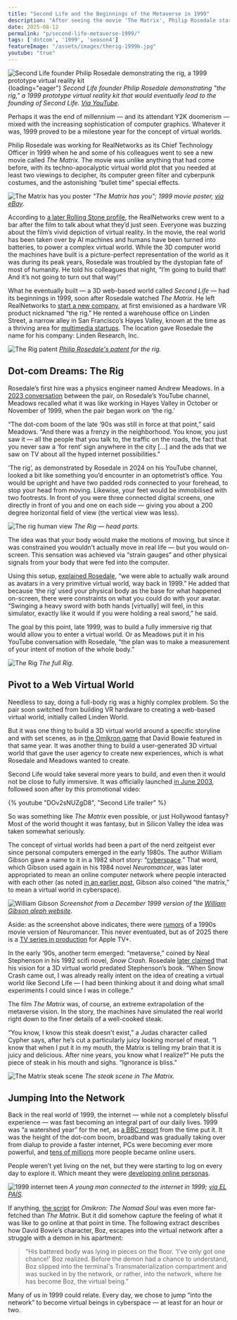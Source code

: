 ```yaml
---
title: "Second Life and the Beginnings of the Metaverse in 1999"
description: "After seeing the movie 'The Matrix', Philip Rosedale starts a dot-com company and attempts to build a full-body virtual reality rig. He soon pivots to creating a virtual world on the Web."
date: 2025-08-12
permalink: "p/second-life-metaverse-1999/"
tags: ['dotcom', '1999', 'season4']
featureImage: "/assets/images/therig-1999b.jpg"
youtube: "true"
---
```


![Second Life founder Philip Rosedale demonstrating the rig, a 1999 prototype virtual reality kit](/assets/images/therig-1999b.jpg){loading="eager"}
*Second Life founder Philip Rosedale demonstrating "the rig," a 1999 prototype virtual reality kit that would eventually lead to the founding of Second Life. [Via YouTube](https://www.youtube.com/watch?v=Ot9hBqtYG6E).*

Perhaps it was the end of millennium — and its attendant Y2K doomerism — mixed with the increasing sophistication of computer graphics. Whatever it was, 1999 proved to be a milestone year for the concept of virtual worlds.

Philip Rosedale was working for RealNetworks as its Chief Technology Officer in 1999 when he and some of his colleagues went to see a new movie called *The Matrix*. The movie was unlike anything that had come before, with its techno-apocalyptic virtual world plot that you needed at least two viewings to decipher, its computer green filter and cyberpunk costumes, and the astonishing “bullet time” special effects.

![The Matrix has you poster](/assets/images/thematrix-has-you-1999.jpg)
*"The Matrix has you"; 1999 movie poster, [via eBay](https://www.ebay.com/itm/166307829363).*

According to [a later Rolling Stone profile](https://www.rollingstone.com/culture/culture-features/inside-second-life-118659/), the RealNetworks crew went to a bar after the film to talk about what they’d just seen. Everyone was buzzing about the film’s vivid depiction of virtual reality. In the movie, the real world has been taken over by AI machines and humans have been turned into batteries, to power a complex virtual world. While the 3D computer world the machines have built is a picture-perfect representation of the world as it was during its peak years, Rosedale was troubled by the dystopian fate of most of humanity. He told his colleagues that night, “I’m going to build that! And it’s not going to turn out that way!”

What he eventually built — a 3D web-based world called *Second Life* — had its beginnings in 1999, soon after Rosedale watched *The Matrix*. He left RealNetworks to [start a new company](https://nwn.blogs.com/nwn/2017/10/philip-rosedale-vr-rig-linden-lab-high-fidelity-second-life.html), at first envisioned as a hardware VR product nicknamed “the rig.” He rented a warehouse office on Linden Street, a narrow alley in San Francisco’s Hayes Valley, known at the time as a thriving area for [multimedia startups](/p/multimedia-gulch-1994/). The location gave Rosedale the name for his company: Linden Research, Inc.

![The Rig patent](/assets/images/therig-patent1.png)
*[Philip Rosedale's patent](https://patentimages.storage.googleapis.com/cd/7b/ea/8b5064125065e4/US7117136.pdf) for the rig.*

## Dot-com Dreams: The Rig

Rosedale’s first hire was a physics engineer named Andrew Meadows. In a [2023 conversation](https://www.youtube.com/watch?v=wMCj_MWMYh8) between the pair, on Rosedale’s YouTube channel, Meadows recalled what it was like working in Hayes Valley in October or November of 1999, when the pair began work on ‘the rig.’

“The dot-com boom of the late ‘90s was still in force at that point,” said Meadows. “And there was a frenzy in the neighborhood. You know, you just saw it — all the people that you talk to, the traffic on the roads, the fact that you never saw a ‘for rent’ sign anywhere in the city […] and the ads that we saw on TV about all the hyped internet possibilities.”

‘The rig’, as demonstrated by Rosedale in 2024 on his YouTube channel, looked a bit like something you’d encounter in an optometrist’s office. You would be upright and have two padded rods connected to your forehead, to stop your head from moving. Likewise, your feet would be immobilised with two footrests. In front of you were three connected digital screens, one directly in front of you and one on each side — giving you about a 200 degree horizontal field of view (the vertical view was less).

![The rig human view](/assets/images/therig-patent2.png)
*The Rig — head parts.*

The idea was that your body would make the motions of moving, but since it was constrained you wouldn’t actually move in real life — but you would on-screen. This sensation was achieved via “strain gauges” and other physical signals from your body that were fed into the computer.

Using this setup, [explained Rosedale](https://www.youtube.com/watch?v=FjSedW7y7Bw), “we were able to actually walk around as avatars in a very primitive virtual world, way back in 1999.” He added that because ‘the rig’ used your physical body as the base for what happened on-screen, there were constraints on what you could do with your avatar. “Swinging a heavy sword with both hands [virtually] will feel, in this simulator, exactly like it would if you were holding a real sword,” he said.

The goal by this point, late 1999, was to build a fully immersive rig that would allow you to enter a virtual world. Or as Meadows put it in his YouTube conversation with Rosedale, “the plan was to make a measurement of your intent of motion of the whole body.”

![The Rig](/assets/images/the-rig-1999c.jpg)
*The full Rig.*

## Pivot to a Web Virtual World

Needless to say, doing a full-body rig was a highly complex problem. So the pair soon switched from building VR hardware to creating a web-based virtual world, initially called Linden World.

But it was one thing to build a 3D virtual world around a specific storyline and with set scenes, as in [the Omikron game](/p/bowie-1999-omikron/) that David Bowie featured in that same year. It was another thing to build a user-generated 3D virtual world that gave the user agency to create new experiences, which is what Rosedale and Meadows wanted to create.

Second Life would take several more years to build, and even then it would not be close to fully immersive. It was officially launched [in June 2003](https://web.archive.org/web/20090719210940/http://lindenlab.com/pressroom/releases/03_06_23), followed soon after by this promotional video:

{% youtube "DOv2sNUZgD8", "Second Life trailer" %}

So was something like *The Matrix* even possible, or just Hollywood fantasy? Most of the world thought it was fantasy, but in Silicon Valley the idea was taken somewhat seriously.

The concept of virtual worlds had been a part of the nerd zeitgeist ever since personal computers emerged in the early 1980s. The author William Gibson gave a name to it in a 1982 short story: “[cyberspace](https://www.britannica.com/topic/cyberspace).” That word, which Gibson used again in his 1984 novel *Neuromancer*, was later appropriated to mean an online computer network where people interacted with each other (as noted [in an earlier post](/p/cyberculture-alice-mary-hilton/), Gibson also coined “the matrix,” to mean a virtual world in cyberspace). 

![William Gibson](/assets/images/screenshot_ver1-n.gif)
*Screenshot from a December 1999 version of the [William Gibson aleph website](http://www.antonraubenweiss.com/gibson/history.html).*

Aside: as the screenshot above indicates, there were [rumors](http://www.antonraubenweiss.com/gibson/neuromovie.html) of a 1990s movie version of Neuromancer. This never eventuated, but as of 2025 there is a [TV series in production](https://en.wikipedia.org/wiki/Neuromancer_(TV_series)) for Apple TV+.

In the early ‘90s, another term emerged: “metaverse,” coined by Neal Stephenson in his 1992 scifi novel, *Snow Crash*. Rosedale [later claimed](https://freakonomics.com/2007/12/philip-rosedale-answers-your-second-life-questions/) that his vision for a 3D virtual world predated Stephenson’s book. “When Snow Crash came out, I was already really intent on the idea of creating a virtual world like Second Life — I had been thinking about it and doing what small experiments I could since I was in college.”

The film *The Matrix* was, of course, an extreme extrapolation of the metaverse vision. In the story, the machines have simulated the real world right down to the finer details of a well-cooked steak.

“You know, I know this steak doesn't exist,” a Judas character called Cypher says, after he’s cut a particularly juicy looking morsel of meat. “I know that when I put it in my mouth, the Matrix is telling my brain that it is juicy and delicious. After nine years, you know what I realize?” He puts the piece of steak in his mouth and sighs. “Ignorance is bliss.”

![The Matrix steak scene](/assets/images/matrix-steak-scene-1999b.jpg)
*The steak scene in The Matrix.*

## Jumping Into the Network

Back in the real world of 1999, the internet — while not a completely blissful experience — was fast becoming an integral part of our daily lives. 1999 was “a watershed year” for the net, as [a BBC report](http://news.bbc.co.uk/1/hi/business/574132.stm) from the time put it. It was the height of the dot-com boom, broadband was gradually taking over from dialup to provide a faster internet, PCs were becoming ever more powerful, and [tens of millions](https://www.internetworldstats.com/emarketing.htm) more people became online users.

People weren’t yet living on the net, but they were starting to log on every day to explore it. Which meant they were [developing online personas](https://cybercultural.com/p/online-identity-bowieworld-1999/).

![1999 internet teen](/assets/images/1999-internet-teen.jpg)
*A young man connected to the internet in 1999; [via EL PAÍS](https://english.elpais.com/lifestyle/2025-01-07/the-internet-hasnt-made-us-bad-we-were-already-like-that-the-mistake-of-yearning-for-the-friendly-online-world-of-20-years-ago.html).*

If anything, [the script](https://omikrongame.blogspot.com/1999/10/nomad-soul-script.html) for *Omikron: The Nomad Soul* was even more far-fetched than *The Matrix*. But it did somehow capture the feeling of what it was like to go online at that point in time. The following extract describes how David Bowie’s character, Boz, escapes into the virtual network after a struggle with a demon in his apartment:

> “His battered body was lying in pieces on the floor. ‘I’ve only got one chance!’ Boz realized. Before the demon had a chance to understand, Boz slipped into the terminal's Transmaterialization compartment and was sucked in by the network, or rather, into the network, where he has become Boz, the virtual being.”

Many of us in 1999 could relate. Every day, we chose to jump “into the network” to become virtual beings in cyberspace — at least for an hour or two.